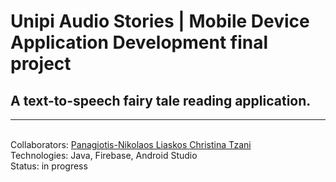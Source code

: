 # Unipi Audio Stories | Mobile Device Application Development final project

## A text-to-speech fairy tale reading application.

<hr>
<br>
Collaborators: <a href="https://github.com/pnliaskos"> Panagiotis-Nikolaos Liaskos </a> <a href="https://github.com/christinetzani"> Christina Tzani </a>
<br>
Technologies: Java, Firebase, Android Studio 
<br>
Status: in progress
